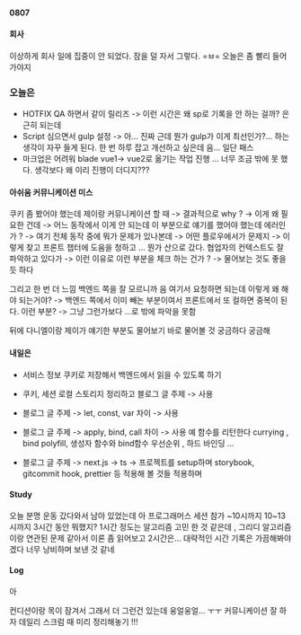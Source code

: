 #### 0807

#### 회사 

이상하게 회사 일에 집중이 안 되었다. 잠을 덜 자서 그렇다. =ㅂ= 
오늘은 좀 빨리 들어가야지 

### 오늘은
- HOTFIX QA 하면서 같이 릴리즈 -> 이런 시간은 왜 sp로 기록을 안 하는 걸까? 은근히 되는데 
- Script 심으면서 gulp 설정 -> 아... 진짜 근데 뭔가 gulp가 이게 최선인가?... 하는 생각이 자꾸 들게 된다. 한 번 하루 잡고 개선하고 싶은데 음... 일단 패스 
- 마크업은 어려워 blade vue1-> vue2로 옮기는 작업 진행 ... 너무 조금 밖에 못 했다. 생각보다 왜 이리 진행이 더디지??? 

#### 아쉬움 커뮤니케이션 미스 

쿠키 좀 봤어야 했는데 
제이랑 커뮤니케이션 할 때 -> 결과적으로 why ? -> 이게 왜 필요한 건데 -> 어느 동작에서 이게 안 되는데 이 부분으로 얘기를 했어야 했는데 
에러인가 ? -> 여기 전체 동작 중에 뭐가 문제가 있나본데 -> 어떤 플로우에서가 문제지 -> 이렇게 찾고 프론트 챕터에 도움을 청하고 ...
뭔가 산으로 갔다. 
협업자의 컨텍스트도 잘 파악하고 있다가 -> 이런 이유로 이런 부분을 체크 하는 건가 ? -> 물어보는 것도 좋을 듯 하다 

그리고 한 번 더 느낌 백엔드 쪽을 잘 모르니까 음 여기서 요청하면 되는데 이렇게 왜 해야 되는거야? -> 백엔드 쪽에서 이미 빼논 부분이여서 프론트에서 또 컬하면 중복이 된다. 이런 부분? -> 그냥 그런가보다 ...로 밖에 파악을 못함 

뒤에 다니엘이랑 제이가 얘기한 부분도 물어보기 바로 물어볼 것 궁금하다 궁금해

#### 내일은 

- 서비스 정보 쿠키로 저장해서 백엔드에서 읽을 수 있도록 하기 

- 쿠키, 세션 로컬 스토리지 정리하고 블로그 글 주제 -> 사용 
- 블로그 글 주제 -> let, const, var 차이 -> 사용
- 블로그 글 주제 -> apply, bind, call 차이 -> 사용 예  함수를 리턴한다 currying , bind polyfill, 생성자 함수와 bind함수 우선순위 , 하드 바인딩 ... 
- 블로그 글 주제 -> next.js -> ts -> 프로젝트를 setup하며 storybook, gitcommit hook, prettier 등 적용해 볼 것들 적용하며  


#### Study 

오늘 분명 운동 갔다와서 남아 있었는데 
아 프로그래머스 세션 참가 ~10시까지 
10~13시까지 3시간 동안 뭐했지? 1시간 정도는 알고리즘 고민 한 것 같은데 , 그리디 알고리즘이랑 연관된 문제 같아서 이론 좀 읽어보고 
2시간은... 대략적인 시간 기록은 가끔해봐야 겠다 너무 낭비하며 보낸 것 같네 



#### Log 

아

컨디션이랑 목이 잠겨서 그래서 더 그런건 있는데 
웅얼웅얼... ㅜㅜ 커뮤니케이션 잘 하자 데일리 스크럼 때 미리 정리해놓기 !!!  